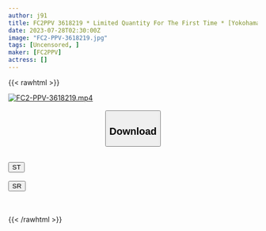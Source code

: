 ```yaml
---
author: j91
title: FC2PPV 3618219 * Limited Quantity For The First Time * [Yokohama / Individual Shooting] Purin Purin! Momojiri Natural Musume Mai 20 Years Old Yukata Date ⇒ Flirting Raw Copulation Creampie & Facial [cen]
date: 2023-07-28T02:30:00Z
image: "FC2-PPV-3618219.jpg"
tags: [Uncensored, ]
maker: [FC2PPV]
actress: []
---
```



{{< rawhtml >}}

<div class="video" data-videoid="voYmwozzjJUbZ3">
    <a href="javascript:;">
        <img src="https://my.j91.asia/posts/FC2-PPV-3618219/FC2-PPV-3618219.jpg" width="WIDTH" height="HEIGHT" alt="FC2-PPV-3618219.mp4" loading="lazy">
    </a>
</div>

<script type="text/javascript" src="https://j91.asia/asset/on-demand-st.js"></script>

<br>
  <link rel="stylesheet" href="https://j91.asia/asset/bs5.css">
  
  <center>
  <button class="btn btn-primary" type="button" data-bs-toggle="collapse" data-bs-target=".multi-collapse" aria-expanded="false" aria-controls="multiCollapseExample1 multiCollapseExample2"><h2>Download</h2></button></center>
</p>
<div class="row">
  <div class="col">
    <div class="collapse multi-collapse" id="multiCollapseExample1">
      <div class="card card-body">
	      	      <br>
<div class="buttons">  
<a href="https://streamtape.to/v/voYmwozzjJUbZ3"><button class="btn-hover color-3"><i class="fa fa-download"></i> ST</button></a></div>
    </div>
  </div>
</div>
  <div class="col">
    <div class="collapse multi-collapse" id="multiCollapseExample2">
      <div class="card card-body">
	      <br>
<div class="buttons">
    <a href="https://streamruby.com/fwwi50l17tm2.html"><button class="btn-hover color-9"><i class="fa fa-download"></i> SR</button></a></div>
<br><br>
      </div>
    </div>
  </div>
</div>

{{< /rawhtml >}}